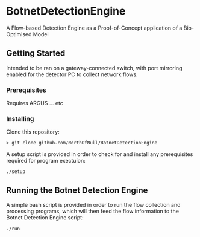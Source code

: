 # BotnetDetectionEngine
A Flow-based Detection Engine as a Proof-of-Concept application of a Bio-Optimised Model

## Getting Started

Intended to be ran on a gateway-connected switch, with port mirroring enabled for the detector PC to collect network flows.


### Prerequisites

Requires ARGUS ... etc


### Installing

Clone this repository:

```
> git clone github.com/NorthOfNull/BotnetDetectionEngine
```

A setup script is provided in order to check for and install any prerequisites required for program exectuion:

```
./setup
```


## Running the Botnet Detection Engine

A simple bash script is provided in order to run the flow collection and processing programs, which will then feed the flow information to the Botnet Detection Engine script:

 ```
 ./run
 ```
